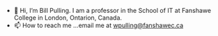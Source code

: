 - 👋 Hi, I’m Bill Pulling. I am a professor in the School of IT at Fanshawe College in London, Ontarion, Canada. 
- 📫 How to reach me ...email me at wpulling@fanshawec.ca

<!---
wjpulling/wjpulling is a ✨ special ✨ repository because its `README.md` (this file) appears on your GitHub profile.
You can click the Preview link to take a look at your changes.
--->
